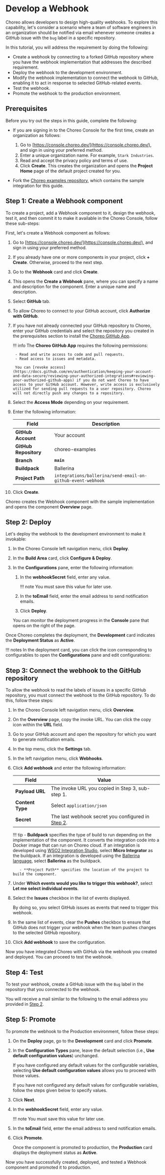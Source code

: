 # Develop a Webhook

Choreo allows developers to design high-quality webhooks. To explore this capability, let's consider a scenario where a team of software engineers in an organization should be notified via email whenever someone creates a GitHub issue with the `bug` label in a specific repository. 

In this tutorial, you will address the requirement by doing the following:

- Create a webhook by connecting to a forked GitHub repository where you have the webhook implementation that addresses the described requirement.
- Deploy the webhook to the development environment.
- Modify the webhook implementation to connect the webhook to GitHub, enabling it to act in response to selected GitHub-related events.
- Test the webhook.
- Promote the webhook to the production environment.

## Prerequisites

Before you try out the steps in this guide, complete the following:

 - If you are signing in to the Choreo Console for the first time, create an organization as follows:
    1. Go to [https://console.choreo.dev/](https://console.choreo.dev/), and sign in using your preferred method.
    2. Enter a unique organization name. For example, `Stark Industries`.
    3. Read and accept the privacy policy and terms of use.
    4. Click **Create**.
       This creates the organization and opens the **Project Home** page of the default project created for you.

 - Fork the [Choreo examples repository](https://github.com/wso2/choreo-examples), which contains the sample integration for this guide.

## Step 1: Create a Webhook component

To create a project, add a Webhook component to it, design the webhook, test it, and then commit it to make it available in the Choreo Console, follow these sub-steps:

First, let's create a Webhook component as follows:

1. Go to [https://console.choreo.dev/](https://console.choreo.dev/), and sign in using your preferred method.
2. If you already have one or more components in your project, click **+ Create**. Otherwise, proceed to the next step.
3. Go to the **Webhook** card and click **Create**.
4. This opens the **Create a Webhook** pane, where you can specify a name and description for the component. Enter a unique name and description. 
5. Select **GitHub** tab.
6. To allow Choreo to connect to your GitHub account, click **Authorize with GitHub**.
7. If you have not already connected your GitHub repository to Choreo, enter your GitHub credentials and select the repository you created in the prerequisites section to install the [Choreo GitHub App](https://github.com/marketplace/choreo-apps).

    !!! info
         The **Choreo GitHub App** requires the following permissions:
         
        - Read and write access to code and pull requests.
        - Read access to issues and metadata.
             
        You can [revoke access](https://docs.github.com/en/authentication/keeping-your-account-and-data-secure/reviewing-your-authorized-integrations#reviewing-your-authorized-github-apps) if you do not want Choreo to have access to your GitHub account. However, write access is exclusively utilized for sending pull requests to a user repository. Choreo will not directly push any changes to a repository.

8. Select the **Access Mode** depending on your requirement.
9. Enter the following information:

    | **Field**                     | **Description**    |
    |-------------------------------|--------------------|
    | **GitHub Account**            | Your account       |
    | **GitHub Repository**         | choreo-examples |
    | **Branch**                    | **`main`**         |
    | **Buildpack**              | Ballerina           |
    | **Project Path**              | `integrations/ballerina/send-email-on-github-event-webhook`|

9. Click **Create**.

Choreo creates the Webhook component with the sample implementation and opens the component **Overview** page.

## Step 2: Deploy

Let's deploy the webhook to the development environment to make it invokable:

1. In the Choreo Console left navigation menu, click **Deploy**.
2. In the **Build Area** card, click **Configure & Deploy**.
3. In the **Configurations** pane, enter the following information:

    1. In the **webhookSecret** field, enter any value.
   
        !!! note
            You must save this value for later use.
   
    2. In the **toEmail** field, enter the email address to send notification emails.
    3. Click **Deploy**.

    You can monitor the deployment progress in the **Console** pane that opens on the right of the page.

Once Choreo completes the deployment, the **Development** card indicates the **Deployment Status** as **Active**.

!!! notes
    In the deployment card, you can click the icon corresponding to configurables to open the **Configurations** pane and edit configurations:


## Step 3: Connect the webhook to the GitHub repository

To allow the webhook to read the labels of issues in a specific GitHub repository, you must connect the webhook to the GitHub repository. To do this, follow these steps:

1. In the Choreo Console left navigation menu, click **Overview**.

2. On the **Overview** page, copy the invoke URL. You can click the copy icon within the **URL** field.

3. Go to your GitHub account and open the repository for which you want to generate notification emails.

4. In the top menu, click the **Settings** tab.

5. In the left navigation menu, click **Webhooks**.

6. Click **Add webhook** and enter the following information:

    | **Field**        | **Value**                                                          |
    |------------------|--------------------------------------------------------------------|
    | **Payload URL**  | The invoke URL you copied in Step 3, sub-step 1.                   |
    | **Content Type** | Select `application/json`                                          |
    | **Secret**       | The last webhook secret you configured in [Step 2](#step-2-deploy).| 

	!!! tip
    	  - **Buildpack** specifies the type of build to run depending on the implementation of the component. It converts the integration code into a Docker image that can run on Choreo cloud. If an integration is developed using [WSO2 Integration Studio](https://wso2.com/integration/integration-studio/), select **Micro Integrator** as the buildpack. If an integration is developed using the [Ballerina language](https://ballerina.io), select **Ballerina** as the buildpack. 

          - **Project Path** specifies the location of the project to build the component.

7. Under **Which events would you like to trigger this webhook?**, select **Let me select individual events**.

8. Select the **Issues** checkbox in the list of events displayed. 

    By doing so, you select GitHub issues as events that need to trigger this webhook. 

9. In the same list of events, clear the **Pushes** checkbox to ensure that GitHub does not trigger your webhook when the team pushes changes to the selected GitHub repository.

10. Click **Add webhook** to save the configuration.

Now you have integrated Choreo with GitHub via the webhook you created and deployed. You can proceed to test the webhook.

## Step 4: Test

To test your webhook, create a GitHub issue with the `Bug` label in the repository that you connected to the webhook.

You will receive a mail similar to the following to the email address you provided in [Step 2](#step-2-deploy).

## Step 5:  Promote

To promote the webhook to the Production environment, follow these steps:

1. On the **Deploy** page, go to the **Development** card and click **Promote**.

2. In the **Configuration Types** pane, leave the default selection (i.e., **Use default configuration values**) unchanged. 

    If you have configured any default values for the configurable variables, selecting **Use default configuration values** allows you to proceed with those values.

    If you have not configured any default values for configurable variables, follow the steps given below to specify values.

3. Click **Next**.

4. In the **webhookSecret** field, enter any value.

    !!! note
        You must save this value for later use.

5. In the **toEmail** field, enter the email address to send notification emails.
6. Click **Promote**.

   Once the component is promoted to production, the **Production** card displays the deployment status as **Active**.

Now you have successfully created, deployed, and tested a Webhook component and promoted it to production.
